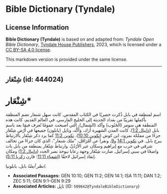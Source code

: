 # Bible Dictionary (Tyndale)

## License Information

**Bible Dictionary (Tyndale)** is based on and adapted from: _Tyndale Open Bible Dictionary_, [Tyndale House Publishers](https://tyndaleopenresources.com/), 2023, which is licensed under a [CC BY-SA 4.0 license](https://creativecommons.org/licenses/by-sa/4.0/legalcode.en).

This markdown version is provided under the same license.



--------------------------------

## شِنْعَار (id: 444024)

شِنْعَار\*
==========

اسم لمنطقة في بابل ذُكرت حصريًا في الكتاب المقدس. كانت سهل شنعار تضم المنطقة بأكملها تقريبًا من بغداد الحديثة إلى الخليج الفارسي. في العالم القديم، كانت هذه المنطقة هي سومر (الجَنُوب) وأكد (الشمال)، التي أصبحت عمومًا تُعرف فيمَا بعد باسم بابل ([دانيال 1:2](https://ref.ly/Dan1:2)). كانت المدن الشهيرة أَرَك، وَأَكَّد، وبَابِل (بابلون) جميعها في أَرْضِ شِنْعَار جزءًا من مملكة نمرود، ابن كوش ([تكوين 10:10](https://ref.ly/Gen10:10)). [تكوين 11:2](https://ref.ly/Gen11:2) كما يرد ذكر شِنْعَار بالارتباط ببرج بابل. في [تكوين 14:1](https://ref.ly/Gen14:1) و[9](https://ref.ly/Gen9:1-Gen9:29)، ونقرأ عن أَمْرَافَل، "ملك شنعار"، الذي كان جزءًا من تحالف شرقي في حرب مع إبراهيم وسكان عبر الأرْدُنّ. وارتباط شِنْعَار بمنطقة من بابل بات واضحًا في سبي إسرائيل. صارت شِنْعَار وجهة رعايا نبوخذ نصر الجدد ([دانيال 1:2](https://ref.ly/Dan1:2)) ومكان إنقاذ إسرائيل لاحقًا ([إشعياء 11:11](https://ref.ly/Isa11:11)؛ قارن [زكريا 5:11](https://ref.ly/Zech5:11)).

*انظر أيضًا* بابل، بابلونيا.

* **Associated Passages:** GEN 10:10; GEN 11:2; GEN 14:1; ISA 11:11; DAN 1:2; ZEC 5:11; GEN 9:1–GEN 9:29
* **Associated Articles:** بَابِل (ID: `509642@TyndaleBibleDictionary`)

